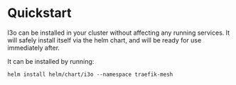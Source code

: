 # Quickstart

I3o can be installed in your cluster without affecting any running services.
It will safely install itself via the helm chart, and will be ready for use immediately after.

It can be installed by running:

```shell
helm install helm/chart/i3o --namespace traefik-mesh
```
